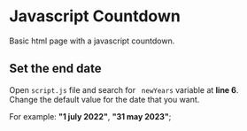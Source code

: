 # Javascript Countdown

Basic html page with a javascript countdown.

## Set the end date

Open `script.js` file and search for ` newYears` variable at **line 6**. <br> Change the default value for the date that you want.

For example: **"1 july 2022"**, **"31 may 2023"**;
